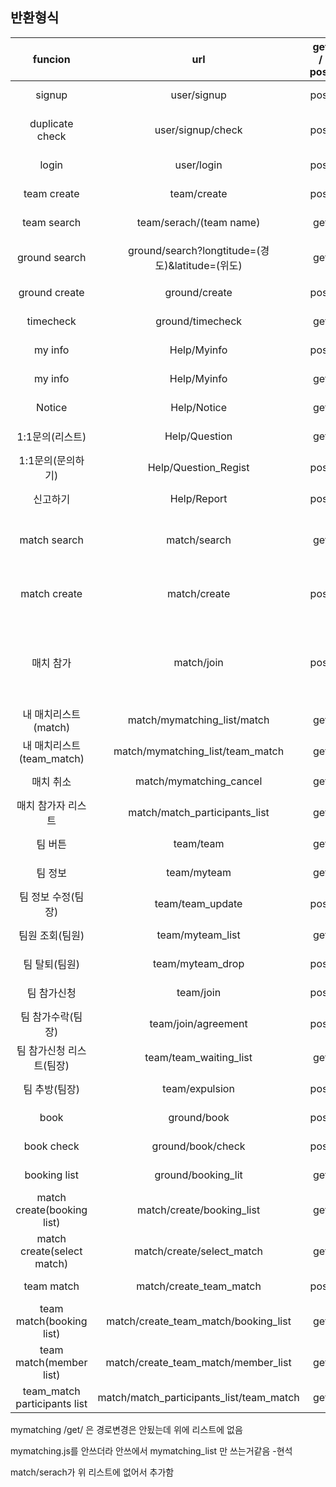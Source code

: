 ## 반환형식
|funcion|url|get / post|json or ex)|result|
|:--------------------:|:--------------------------------------------:|:---:|:-------------------------------------------------------------------------------------------------:|:--------------------:|
|signup               |user/signup                                     |post|{"id", "pw", "name", "email"}                                                                              |Success : "Success",  fail : (er)|
|duplicate check      |user/signup/check                              |post|{"id"}                                                                                                      |Success : "duplication", fail : "no duplication"|
|login                |user/login                                     |post|{"id","pw"}                                                                                                |Success : "Success", fail : "No find"|
|team create          |team/create                                    |post|{"team_name", "phonenumber", "age_avg", "level", "location", "week", "comment"}                            |Success : 200, fail : 404|
|team search          |team/serach/(team name)                        |get|검색내용 = none or 검색할내용                                                                                |Success : 200, no result : 202, fail : 404|
|ground search        |ground/search?longtitude=(경도)&latitude=(위도) |get|ex) /team/search?longtitude=30&latitude=30                                                                  |Success : "Success", no result : : "no find", fail : (err)|                     
|ground create        |ground/create                                  |post|{"id", "name","latitude", "longtitude", "price"}                                                            |Success : "Success", fail : (err)|
|timecheck         |ground/timecheck                                   |get|ex)ground/timecheck/2020-10-22                                                                                        |Success : "Success", fail : "fail"|
|my info              |Help/Myinfo                                    |post|{"mail", "phone","location", "position", "id"}                                                              |Success : "Success", fail : (err)|
|my info              |Help/Myinfo                                    |get |ex)/Help/Myinfo?id=id                                                                                      |Success : "Success", fail : (err)|
|Notice               |Help/Notice                                    |get |ex)/Help/Notice                                                                                            |Success : "Success", fail : (err)|
|1:1문의(리스트)      |Help/Question                                   |get |ex)/Help/Question                                                                                          |Success : 200, fail : 404|
|1:1문의(문의하기)      |Help/Question_Regist                          |post|{"user_id","title","category","content"}                                                                  |Success : 200, fail : 404|
|신고하기              |Help/Report                                    |post|{"report_title","report_id","report_category","report_target","report_content"}                            |Success : 200, fail : 404|
|match search         |match/search                                   |get|ex)match/search/text                                                                                        |Success : "Success",no find:"no find", fail : (err)|
|match create         |match/create                                   |post|{"title", "ground_name", "date", "start_time", "end_time", "cost", "max_user",	"user_id"}                  |Success : "Success",time duplicate:"duplicate", fail : (err)|
|매치 참가             |match/join                                     |post|{"user_id",	"match_id"}                                                                                  |Success : "Success", full : "full",Already participating : "Already participating", 에러 시 : (err내용)|
|내 매치리스트(match)          |match/mymatching_list/match            |get |ex)mymatching_list/sanghun                                                                                |Success : "Success", fail : (err)|
|내 매치리스트(team_match)     |match/mymatching_list/team_match       |get |ex)mymatching_list/sanghun                                                                                |Success : "Success", fail : (err)|
|매치 취소             |match/mymatching_cancel                        |get |ex)mymatching_cancel/?user_id=abs0&match_id=1                                                              |Success : "Success", fail : (err)|
|매치 참가자 리스트     |match/match_participants_list                 |get|ex)match_participants_list/match_id                                                                        |Success : 200, fail : 404|
|팀 버튼               |team/team                                      |get |ex)/team/team?id=send_id                                                                                  |Success : 200, fail : 404|
|팀 정보               |team/myteam                                    |get |ex)/team/myteam?team_name=send_teamname                                                                    |Success : 200, fail : 404|
|팀 정보 수정(팀장)    |team/team_update                               |post|{"phonenumber", "age_avg","level", "location", "week", "comment", "team_name"}                            |Success : 200, fail : 404|
|팀원 조회(팀원)       |team/myteam_list                               |get |ex)/team/myteam_list?team_name=send_teamname                                                              |Success : 200, fail : 404|
|팀 탈퇴(팀원)         |team/myteam_drop                               |post|{"id"}                                                                                                    |Success : 200, fail : 404|
|팀 참가신청           |team/join                                      |post|{"user_id","team_name"}                                                                                    |Success : 200, fail : 404|
|팀 참가수락(팀장)      |team/join/agreement                           |post|{"user_id","team_name"}                                                                                    |Success : 200, fail : 404|
|팀 참가신청 리스트(팀장)|team/team_waiting_list                        |get |{"team_name"}                                                                                            |Success : 200, fail : 404|
|팀 추방(팀장)         |team/expulsion                                 |post|{"id"}                                                                                                    |Success : 200, fail : fail|
|book                  |ground/book                                   |post|{"ground_id","user_id","phone","date","start_time","end_time",}                                            |Success : Success, fail : fail|
|book check            |ground/book/check                             |post|{"ground_id","date"}                                                                                        |Success : Success, fail : fail|
|booking list          |ground/booking_lit                            |get|{"user_id"} ex)ground/booking_list?user_id=유저아이디                                                        |Success : Success, fail : fail|
|match create(booking list)|match/create/booking_list                 |get|{"user_id"} ex)match/create/booking_list?user_id=유저아이디                                                  |Success : Success, fail : fail|
|match create(select match)|match/create/select_match                 |get|{"user_id","ground_id"} ex)match/create/select_match?user_id=유저아이디&ground_id=구장아이디                  |Success : Success, fail : fail|
|team match              |match/create_team_match                     |post|{"title", "ground_name", "date", "start_time", "end_time", "cost", "max_user","min_user","user_id"}        |Success : Success, fail : fail|
|team match(booking list)|match/create_team_match/booking_list        |get|{"user_id"} ex)team/team_match/booking_list?user_id=유저아이디                                              |Success : Success, fail : fail|
|team match(member list)|match/create_team_match/member_list          |get|{"team_name"} ex)mteam/team_match/member_list?team_name= 팀 이름                                            |Success : Success, fail : fail|
|team_match participants list|match/match_participants_list/team_match|get|ex)match_participants_list/team_match/team_match_id=?                                                        |Success : 200, fail : 404|




mymatching /get/ 은 경로변경은 안됬는데 위에 리스트에 없음

mymatching.js를 안쓰더라 안쓰에서 mymatching_list 만 쓰는거같음 -현석

match/serach가 위 리스트에 없어서 추가함

